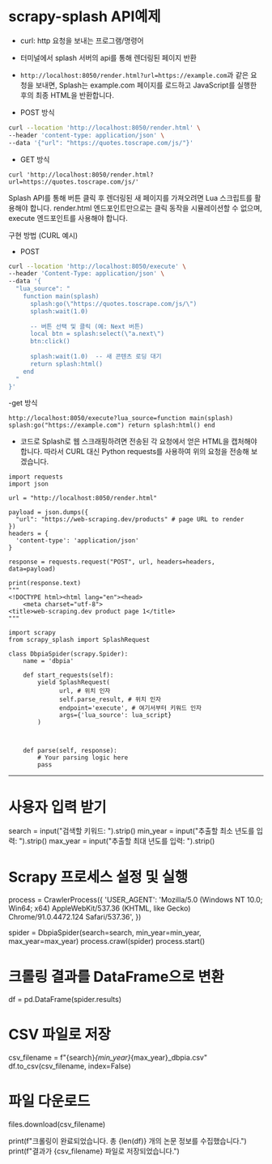 # scrapy-splash API예제
- curl: http 요청을 보내는 프로그램/명령어
- 터미널에서 splash 서버의 api를 통해 렌더링된 페이지 반환

- `http://localhost:8050/render.html?url=https://example.com`과 같은 요청을 보내면, Splash는 example.com 페이지를 로드하고 JavaScript를 실행한 후의 최종 HTML을 반환합니다.

- POST 방식
```bash
curl --location 'http://localhost:8050/render.html' \
--header 'content-type: application/json' \
--data '{"url": "https://quotes.toscrape.com/js/"}'
```

- GET 방식
```
curl 'http://localhost:8050/render.html?url=https://quotes.toscrape.com/js/'
```

Splash API를 통해 버튼 클릭 후 렌더링된 새 페이지를 가져오려면 Lua 스크립트를 활용해야 합니다. render.html 엔드포인트만으로는 클릭 동작을 시뮬레이션할 수 없으며, execute 엔드포인트를 사용해야 합니다.

구현 방법 (CURL 예시)

- POST

```bash
curl --location 'http://localhost:8050/execute' \
--header 'Content-Type: application/json' \
--data '{
  "lua_source": "
    function main(splash)
      splash:go(\"https://quotes.toscrape.com/js/\")
      splash:wait(1.0)
      
      -- 버튼 선택 및 클릭 (예: Next 버튼)
      local btn = splash:select(\"a.next\")
      btn:click()
      
      splash:wait(1.0)  -- 새 콘텐츠 로딩 대기
      return splash:html()
    end
  "
}'
```

-get 방식
```
http://localhost:8050/execute?lua_source=function main(splash) splash:go("https://example.com") return splash:html() end
```


- 코드로
Splash로 웹 스크래핑하려면 전송된 각 요청에서 얻은 HTML을 캡처해야 합니다. 따라서 CURL 대신 Python requests를 사용하여 위의 요청을 전송해 보겠습니다.
```
import requests
import json

url = "http://localhost:8050/render.html"

payload = json.dumps({
  "url": "https://web-scraping.dev/products" # page URL to render
})
headers = {
  'content-type': 'application/json'
}

response = requests.request("POST", url, headers=headers, data=payload)

print(response.text)
"""
<!DOCTYPE html><html lang="en"><head>
    <meta charset="utf-8">
<title>web-scraping.dev product page 1</title>    
"""
```


```
import scrapy
from scrapy_splash import SplashRequest

class DbpiaSpider(scrapy.Spider):
    name = 'dbpia'

    def start_requests(self):
        yield SplashRequest(
              url, # 위치 인자
              self.parse_result, # 위치 인자
              endpoint='execute', # 여기서부터 키워드 인자
              args={'lua_source': lua_script}
        )



    def parse(self, response):
        # Your parsing logic here
        pass
```














---

# 사용자 입력 받기
search = input("검색할 키워드: ").strip()
min_year = input("추출할 최소 년도를 입력: ").strip()
max_year = input("추출할 최대 년도를 입력: ").strip()

# Scrapy 프로세스 설정 및 실행
process = CrawlerProcess({
    'USER_AGENT': 'Mozilla/5.0 (Windows NT 10.0; Win64; x64) AppleWebKit/537.36 (KHTML, like Gecko) Chrome/91.0.4472.124 Safari/537.36',
})

spider = DbpiaSpider(search=search, min_year=min_year, max_year=max_year)
process.crawl(spider)
process.start()

# 크롤링 결과를 DataFrame으로 변환
df = pd.DataFrame(spider.results)

# CSV 파일로 저장
csv_filename = f"{search}_{min_year}_{max_year}_dbpia.csv"
df.to_csv(csv_filename, index=False)

# 파일 다운로드
files.download(csv_filename)

print(f"크롤링이 완료되었습니다. 총 {len(df)} 개의 논문 정보를 수집했습니다.")
print(f"결과가 {csv_filename} 파일로 저장되었습니다.")
